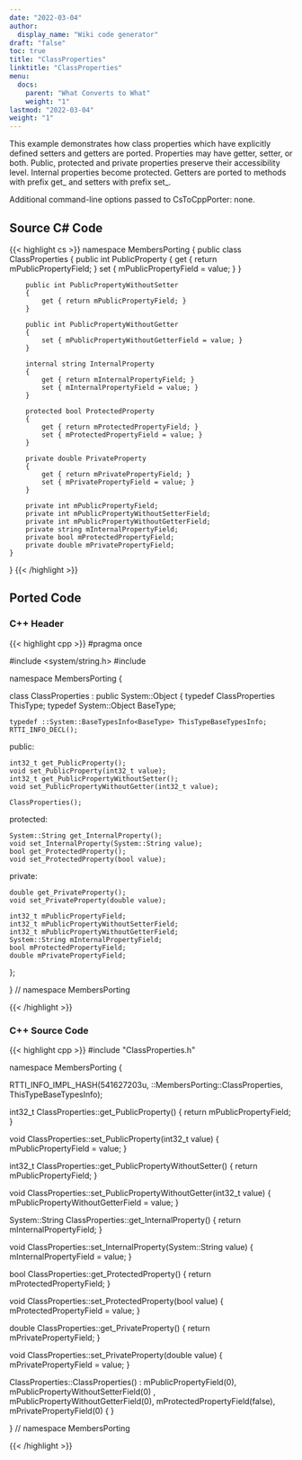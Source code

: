 ```yaml
---
date: "2022-03-04"
author:
  display_name: "Wiki code generator"
draft: "false"
toc: true
title: "ClassProperties"
linktitle: "ClassProperties"
menu:
  docs:
    parent: "What Converts to What"
    weight: "1"
lastmod: "2022-03-04"
weight: "1"
---
```


This example demonstrates how class properties which have explicitly defined setters and getters are ported. Properties may have getter, setter, or both. Public, protected and private properties preserve their accessibility level. Internal properties become protected. Getters are ported to methods with prefix get_ and setters with prefix set_.

Additional command-line options passed to CsToCppPorter: none.

## Source C# Code ##

{{< highlight cs >}}
namespace MembersPorting
{
    public class ClassProperties
    {
        public int PublicProperty
        {
            get { return mPublicPropertyField; }
            set { mPublicPropertyField = value; }
        }

        public int PublicPropertyWithoutSetter
        {
            get { return mPublicPropertyField; }
        }

        public int PublicPropertyWithoutGetter
        {
            set { mPublicPropertyWithoutGetterField = value; }
        }

        internal string InternalProperty
        {
            get { return mInternalPropertyField; }
            set { mInternalPropertyField = value; }
        }

        protected bool ProtectedProperty
        {
            get { return mProtectedPropertyField; }
            set { mProtectedPropertyField = value; }
        }

        private double PrivateProperty
        {
            get { return mPrivatePropertyField; }
            set { mPrivatePropertyField = value; }
        }

        private int mPublicPropertyField;
        private int mPublicPropertyWithoutSetterField;
        private int mPublicPropertyWithoutGetterField;
        private string mInternalPropertyField;
        private bool mProtectedPropertyField;
        private double mPrivatePropertyField;
    }
}
{{< /highlight >}}

## Ported Code ##

### C++ Header ###

{{< highlight cpp >}}
#pragma once

#include <system/string.h>
#include <cstdint>

namespace MembersPorting {

class ClassProperties : public System::Object
{
    typedef ClassProperties ThisType;
    typedef System::Object BaseType;
    
    typedef ::System::BaseTypesInfo<BaseType> ThisTypeBaseTypesInfo;
    RTTI_INFO_DECL();
    
public:

    int32_t get_PublicProperty();
    void set_PublicProperty(int32_t value);
    int32_t get_PublicPropertyWithoutSetter();
    void set_PublicPropertyWithoutGetter(int32_t value);
    
    ClassProperties();
    
protected:

    System::String get_InternalProperty();
    void set_InternalProperty(System::String value);
    bool get_ProtectedProperty();
    void set_ProtectedProperty(bool value);
    
private:

    double get_PrivateProperty();
    void set_PrivateProperty(double value);
    
    int32_t mPublicPropertyField;
    int32_t mPublicPropertyWithoutSetterField;
    int32_t mPublicPropertyWithoutGetterField;
    System::String mInternalPropertyField;
    bool mProtectedPropertyField;
    double mPrivatePropertyField;
    
};

} // namespace MembersPorting



{{< /highlight >}}

### C++ Source Code ###

{{< highlight cpp >}}
#include "ClassProperties.h"

namespace MembersPorting {

RTTI_INFO_IMPL_HASH(541627203u, ::MembersPorting::ClassProperties, ThisTypeBaseTypesInfo);

int32_t ClassProperties::get_PublicProperty()
{
    return mPublicPropertyField;
}

void ClassProperties::set_PublicProperty(int32_t value)
{
    mPublicPropertyField = value;
}

int32_t ClassProperties::get_PublicPropertyWithoutSetter()
{
    return mPublicPropertyField;
}

void ClassProperties::set_PublicPropertyWithoutGetter(int32_t value)
{
    mPublicPropertyWithoutGetterField = value;
}

System::String ClassProperties::get_InternalProperty()
{
    return mInternalPropertyField;
}

void ClassProperties::set_InternalProperty(System::String value)
{
    mInternalPropertyField = value;
}

bool ClassProperties::get_ProtectedProperty()
{
    return mProtectedPropertyField;
}

void ClassProperties::set_ProtectedProperty(bool value)
{
    mProtectedPropertyField = value;
}

double ClassProperties::get_PrivateProperty()
{
    return mPrivatePropertyField;
}

void ClassProperties::set_PrivateProperty(double value)
{
    mPrivatePropertyField = value;
}

ClassProperties::ClassProperties() : mPublicPropertyField(0), mPublicPropertyWithoutSetterField(0)
    , mPublicPropertyWithoutGetterField(0), mProtectedPropertyField(false), mPrivatePropertyField(0)
{
}

} // namespace MembersPorting

{{< /highlight >}}

